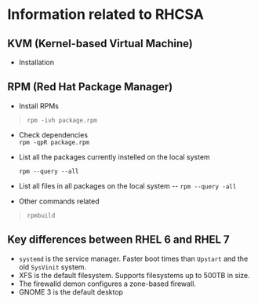 # Information related to RHCSA

## KVM (Kernel-based Virtual Machine)
- Installation 
	

## RPM (Red Hat Package Manager)
- Install RPMs
> `rpm -ivh package.rpm`

- Check dependencies  
  `rpm -qpR package.rpm`

- List all the packages currently instelled on the local system  

  `rpm --query --all`

- List all files in all packages on the local system
-- `rpm --query -all`

- Other commands related
> `rpmbuild`

## Key differences between RHEL 6 and RHEL 7
+ `systemd` is the service manager. Faster boot times than `Upstart` and the old `SysVinit` system.
+ XFS is the default filesystem. Supports filesystems up to  500TB in size.
+ The firewalld demon configures a zone-based firewall.
+ GNOME 3 is the default  desktop
